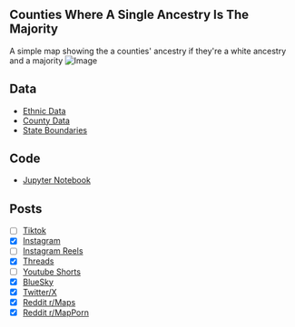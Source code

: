 ## Counties Where A Single Ancestry Is The Majority
A simple map showing the a counties' ancestry if they're a white ancestry and a majority
![Image](https://drive.google.com/uc?export=view&id=1-EgkhkJjCO1bZcgCPj2VpNaSIRRwWVBB)


## Data
* [Ethnic Data](https://data.census.gov/table/ACSDT5Y2023.B04006)
* [County Data](https://www.census.gov/geographies/mapping-files/time-series/geo/carto-boundary-file.html)
* [State Boundaries](https://www.census.gov/geographies/mapping-files/time-series/geo/carto-boundary-file.html)

## Code
* [Jupyter Notebook](FormatData.ipynb)

## Posts
- [ ] [Tiktok]()
- [x] [Instagram](https://www.instagram.com/p/DQcWbjhEt0j/)
- [ ] [Instagram Reels]()
- [x] [Threads](https://www.threads.com/@vinemapper/post/DQcWb-sklCw)
- [ ] [Youtube Shorts]()
- [x] [BlueSky](https://bsky.app/profile/vinemapper.bsky.social/post/3m4gkrkjq3k2n)
- [x] [Twitter/X](https://x.com/VineMapper/status/1983960097119424801)
- [x] [Reddit r/Maps](https://www.reddit.com/r/Maps/comments/1ok74vu/counties_where_a_single_ancestry_is_the_majority/)
- [x] [Reddit r/MapPorn](https://www.reddit.com/r/MapPorn/comments/1ok74z1/counties_where_a_single_ancestry_is_the_majority/)
